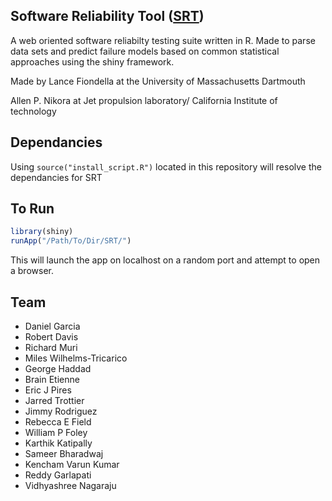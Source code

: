 Software Reliability Tool ([SRT](http://srt.umassd.edu))
--------------------------------

A web oriented software reliabilty testing suite written in R. Made to parse data sets and predict failure models based on common statistical approaches using the shiny framework.

Made by Lance Fiondella at the University of Massachusetts Dartmouth

Allen P. Nikora at Jet propulsion laboratory/ California Institute of technology


Dependancies
-------
Using `source("install_script.R")` located in this repository will resolve the dependancies for SRT
 

 To Run
 ----

 ```R
 library(shiny)  
 runApp("/Path/To/Dir/SRT/")
 ```
 This will launch the app on localhost on a random port and attempt to open a browser.

 Team
 --
 * Daniel Garcia 
 * Robert Davis 
 * Richard Muri 
 * Miles Wilhelms-Tricarico 
 * George Haddad 
 * Brain Etienne 
 * Eric J Pires 
 * Jarred Trottier 
 * Jimmy Rodriguez 
 * Rebecca E Field
 * William P Foley 
 * Karthik Katipally 
 * Sameer Bharadwaj 
 * Kencham Varun Kumar 
 * Reddy Garlapati 
 * Vidhyashree Nagaraju


